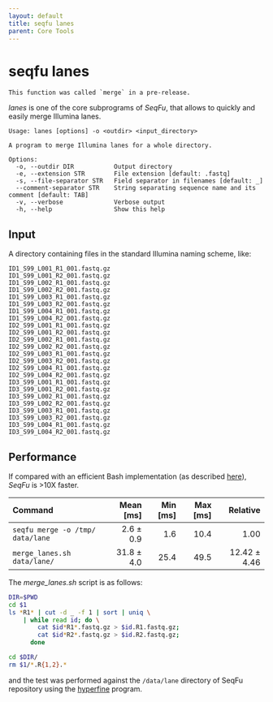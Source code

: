 ```yaml
---
layout: default
title: seqfu lanes
parent: Core Tools
---
```



# seqfu lanes

```note
This function was called `merge` in a pre-release.
```

*lanes*  is one of the core subprograms of *SeqFu*, that allows 
to quickly and easily merge Illumina lanes.

```text
Usage: lanes [options] -o <outdir> <input_directory>

A program to merge Illumina lanes for a whole directory.

Options:
  -o, --outdir DIR           Output directory
  -e, --extension STR        File extension [default: .fastq]
  -s, --file-separator STR   Field separator in filenames [default: _]
  --comment-separator STR    String separating sequence name and its comment [default: TAB]
  -v, --verbose              Verbose output
  -h, --help                 Show this help
```

## Input

A directory containing files in the standard Illumina naming scheme, like:
```
ID1_S99_L001_R1_001.fastq.gz
ID1_S99_L001_R2_001.fastq.gz
ID1_S99_L002_R1_001.fastq.gz
ID1_S99_L002_R2_001.fastq.gz
ID1_S99_L003_R1_001.fastq.gz
ID1_S99_L003_R2_001.fastq.gz
ID1_S99_L004_R1_001.fastq.gz
ID1_S99_L004_R2_001.fastq.gz
ID2_S99_L001_R1_001.fastq.gz
ID2_S99_L001_R2_001.fastq.gz
ID2_S99_L002_R1_001.fastq.gz
ID2_S99_L002_R2_001.fastq.gz
ID2_S99_L003_R1_001.fastq.gz
ID2_S99_L003_R2_001.fastq.gz
ID2_S99_L004_R1_001.fastq.gz
ID2_S99_L004_R2_001.fastq.gz
ID3_S99_L001_R1_001.fastq.gz
ID3_S99_L001_R2_001.fastq.gz
ID3_S99_L002_R1_001.fastq.gz
ID3_S99_L002_R2_001.fastq.gz
ID3_S99_L003_R1_001.fastq.gz
ID3_S99_L003_R2_001.fastq.gz
ID3_S99_L004_R1_001.fastq.gz
ID3_S99_L004_R2_001.fastq.gz
```

## Performance

If compared with an efficient Bash implementation 
(as described [here](https://github.com/stephenturner/mergelanes#an-easier-way)),
*SeqFu* is >10X faster.

| Command | Mean [ms] | Min [ms] | Max [ms] | Relative |
|:---|---:|---:|---:|---:|
| `seqfu merge -o /tmp/ data/lane` | 2.6 ± 0.9 | 1.6 | 10.4 | 1.00 |
| `merge_lanes.sh data/lane/` | 31.8 ± 4.0 | 25.4 | 49.5 | 12.42 ± 4.46 |

The _merge\_lanes.sh_ script is as follows:
```bash
DIR=$PWD
cd $1
ls *R1* | cut -d _ -f 1 | sort | uniq \
    | while read id; do \
        cat $id*R1*.fastq.gz > $id.R1.fastq.gz;
        cat $id*R2*.fastq.gz > $id.R2.fastq.gz;
      done

cd $DIR/
rm $1/*.R{1,2}.*
```

and the test was performed against the `/data/lane` directory of SeqFu repository
using the [hyperfine](https://github.com/sharkdp/hyperfine) program.